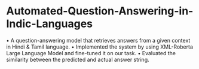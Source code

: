 # Automated-Question-Answering-in-Indic-Languages
• A question-answering model that retrieves answers from a given context in Hindi & Tamil language.
• Implemented the system by using XML-Roberta Large Language Model and fine-tuned it on our task.
• Evaluated the similarity between the predicted and actual answer string.
